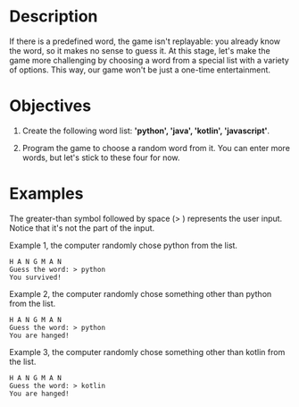 #  Description
If there is a predefined word, the game isn't replayable: you already know the word, so it makes no sense to guess it. At this stage, let's make the game more challenging by choosing a word from a special list with a variety of options. This way, our game won't be just a one-time entertainment.

#  Objectives
1. Create the following word list: __'python', 'java', 'kotlin', 'javascript'__.

2. Program the game to choose a random word from it. You can enter more words, but let's stick to these four for now.

#  Examples
The greater-than symbol followed by space (> ) represents the user input. Notice that it's not the part of the input.

Example 1, the computer randomly chose python from the list.

    H A N G M A N
    Guess the word: > python
    You survived!
Example 2, the computer randomly chose something other than python from the list.

    H A N G M A N
    Guess the word: > python
    You are hanged!
Example 3, the computer randomly chose something other than kotlin from the list.

    H A N G M A N
    Guess the word: > kotlin
    You are hanged!

